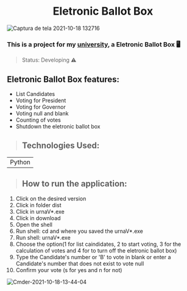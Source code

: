 # <center> Eletronic Ballot Box </center> 
![Captura de tela 2021-10-18 132716](https://user-images.githubusercontent.com/84638124/137771320-3b4a80d9-1b10-42e0-a1e0-d4d1da9b4c29.png)

### This is a project for my <a href = "https://unilavras.edu.br/">university<a>, a Eletronic Ballot Box 🖥️

>Status: Developing ⚠️
## Eletronic Ballot Box features:

* List Candidates
* Voting for President
* Voting for Governor
* Voting null and blank
* Counting of votes
* Shutdown the eletronic ballot box

>## Technologies Used:

<table>
  <tr>
    <td>Python</td>
  </tr>
</table>

>## How to run the application:

1) Click on the desired version 
2) Click in folder dist
3) Click in urnaV*.exe
4) Click in download
5) Open the shell
4) Run shell: cd and where you saved the urnaV*.exe
5) Run shell: urnaV*.exe
6) Choose the option(1 for list caindidates, 2 to start voting, 3 for the calculation of votes and 4 for to turn off the eletronic ballot box)
7) Type the Candidate's number or 'B' to vote in blank or enter a Candidate's number that does not exist to vote null
8) Confirm your vote (s for yes and n for not)

![Cmder-2021-10-18-13-44-04](https://user-images.githubusercontent.com/84638124/137774015-9cf1d4d2-6698-4679-b977-86f32019842b.gif)

